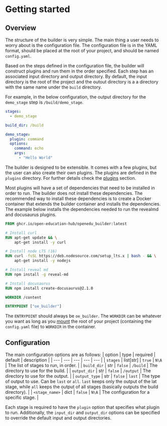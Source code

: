 # Getting started

## Overview
The structure of the builder is very simple. The main thing a user needs to worry about is the configuration file. The configuration file is in the YAML format, should be placed at the root of your project, and should be named `config.yaml`.

Based on the steps defined in the configuration file, the builder will construct plugins and run them in the order specified. Each step has an associated input directory and output directory. By default, the input directory is the root of the project and the outout directory is a a directory with the same name under the `build` directory.

For example, in the below configuration, the output directory for the `demo_stage` step is `/build/demo_stage`.
```yaml
stages:
  - demo_stage

build_dir: /build

demo_stage:
  plugin: command
  options:
    command: echo
    args:
      - "Hello World"
```

The builder is designed to be extensible. It comes with a few plugins, but the user can also create their own plugins. The plugins are defined in the `plugins` directory. For further details check the [plugins](plugins/index.md) section.

Most plugins will have a set of dependencies that need to be installed in order to run. The builder does not install these dependencies. The recommended way to install these dependencies is to create a Docker container that extends the builder container and installs the dependencies. The example below installs the dependencies needed to run the revealmd and docusaurus plugins.

```dockerfile
FROM ghcr.io/open-education-hub/openedu_builder:latest

# Install curl
RUN apt-get update && \
    apt-get install -y curl

# Install node LTS (16)
RUN curl -fsSL https://deb.nodesource.com/setup_lts.x | bash - && \
    apt-get install -y nodejs

# Install reveal md
RUN npm install -g reveal-md

# Install docusaurus
RUN npm install create-docusaurus@2.1.0

WORKDIR /content

ENTRYPOINT ["oe_builder"]
```

The `ENTRYPOINT` should always be `oe_builder`. The `WORKDIR` can be whatever you want as long as you [mount](https://docs.docker.com/storage/bind-mounts/) the root of your project (containing the `config.yaml` file) to `WORKDIR` in the container.

## Configuration

The main configuration options are as follows:
| option | type | required | default | description |
| --- | --- | --- | --- | --- |
| `stages` | list[str] | `true` | `N\A` | The list of stages to run, in order. |
| `build_dir` | str | `false` | `/build` | The directory to use for the build. |
| `output_dir` | str | `false` | `/output` | The directory to use for the output. |
| `output_type` | str | `false` | `last` | The type of output to use. Can be `last` or `all`. `last` keeps only the output of the lat stage, while `all` keeps the output of all stages (basically outputs the build directory). |
| `<stage_name>` | dict | `false` | `N\A` | The configuration for a specific stage. |

Each stage is required to have the `plugin` option that specifies what plugin to run.
Additionally, the `input_dir` and `output_dir` options can be specified to override the default input and output directories.
